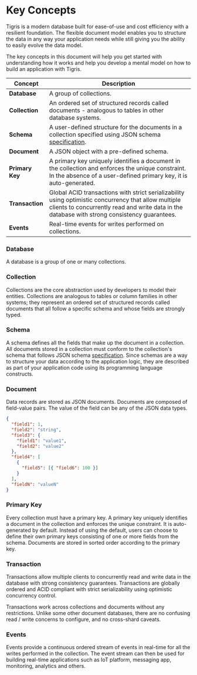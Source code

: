 # Key Concepts

Tigris is a modern database built for ease-of-use and cost efficiency with a
resilient foundation. The flexible document model enables you to structure
the data in any way your application needs while still giving you the
ability to easily evolve the data model.

The key concepts in this document will help you get started with
understanding how it works and help you develop a mental model on how to
build an application with Tigris.

| Concept         | Description                                                                                                                                                                                           |
| --------------- | ----------------------------------------------------------------------------------------------------------------------------------------------------------------------------------------------------- |
| **Database**    | A group of collections.                                                                                                                                                                               |
| **Collection**  | An ordered set of structured records called documents - analogous to tables in other database systems.                                                                                                |
| **Schema**      | A user-defined structure for the documents in a collection specified using JSON schema [specification](https://json-schema.org/specification.html).                                                   |
| **Document**    | A JSON object with a pre-defined schema.                                                                                                                                                              |
| **Primary Key** | A primary key uniquely identifies a document in the collection and enforces the unique constraint. In the absence of a user-defined primary key, it is auto-generated.                                |
| **Transaction** | Global ACID transactions with strict serializability using optimistic concurrency that allow multiple clients to concurrently read and write data in the database with strong consistency guarantees. |
| **Events**      | Real-time events for writes performed on collections.                                                                                                                                                 |

### Database

A database is a group of one or many collections.

### Collection

Collections are the core abstraction used by developers to model their entities.
Collections are analogous to tables or column families in other systems; they
represent an ordered set of structured records called documents that all follow
a specific schema and whose fields are strongly typed.

### Schema

A schema defines all the fields that make up the document in a collection. All
documents stored in a collection must conform to the collection's schema
that follows JSON schema
[specification](https://json-schema.org/specification.html). Since schemas
are a way to structure your data according to the application logic, they
are described as part of your application code using its programming language
constructs.

### Document

Data records are stored as JSON documents. Documents are composed of
field-value pairs. The value of the field can be any of the JSON data types.

```json
{
  "field1": 1,
  "field2": "string",
  "field3": {
    "field1": "value1",
    "field2": "value2"
  },
  "field4": [
    {
      "field5": [{ "field6": 100 }]
    }
  ],
  "fieldN": "valueN"
}
```

### Primary Key

Every collection must have a primary key. A primary key uniquely identifies
a document in the collection and enforces the unique constraint. It is
auto-generated by default. Instead of using the default, users can choose to
define their own primary keys consisting of one or more fields from the
schema. Documents are stored in sorted order according to the primary key.

### Transaction

Transactions allow multiple clients to concurrently read and write data in
the database with strong consistency guarantees. Transactions are globally
ordered and ACID compliant with strict serializability using optimistic
concurrency control.

Transactions work across collections and documents without any
restrictions. Unlike some other document databases, there are no confusing
read / write concerns to configure, and no cross-shard caveats.

### Events

Events provide a continuous ordered stream of events in real-time for all
the writes performed in the collection. The event stream can then be used
for building real-time applications such as IoT platform, messaging app,
monitoring, analytics and others.
